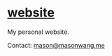 # [website](masonwang.me)

My personal website.

Contact: [mason@masonwang.me](mailto:mason@masonwang.me)
